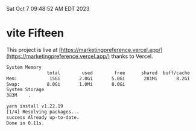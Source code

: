 Sat Oct  7 09:48:52 AM EDT 2023

# vite Fifteen


This project is live at [https://marketingpreference.vercel.app/](https://marketingpreference.vercel.app/) thanks to Vercel.

```bash
System Memory
               total        used        free      shared  buff/cache   available
Mem:            15Gi       2.0Gi       5.0Gi       281Mi       8.2Gi        12Gi
Swap:          8.0Gi       1.0Mi       8.0Gi
System Storage
383M	.
```
```bash
yarn install v1.22.19
[1/4] Resolving packages...
success Already up-to-date.
Done in 0.11s.
```
